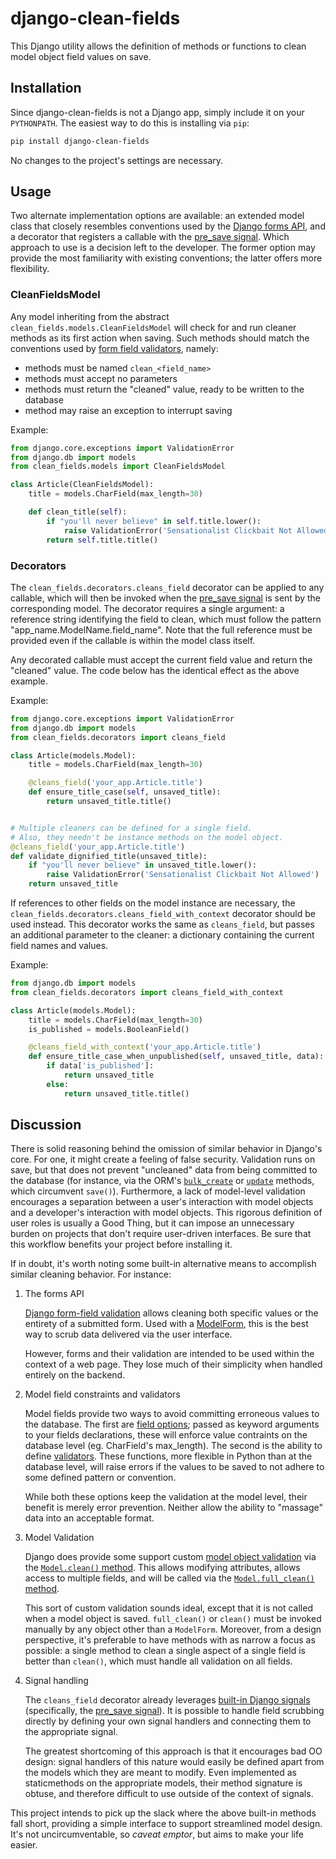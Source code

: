 # django-clean-fields
This Django utility allows the definition of methods or functions to clean model object field values on save.


## Installation
Since django-clean-fields is not a Django app, simply include it on your `PYTHONPATH`. The easiest way to do this is installing via `pip`:

```bash
pip install django-clean-fields
```

No changes to the project's settings are necessary.


## Usage
Two alternate implementation options are available: an extended model class that closely resembles conventions used by the [Django forms API](https://docs.djangoproject.com/en/dev/ref/forms/validation/), and a decorator that registers a callable with the [pre_save signal](https://docs.djangoproject.com/en/dev/ref/signals/#django.db.models.signals.pre_save). Which approach to use is a decision left to the developer. The former option may provide the most familiarity with existing conventions; the latter offers more flexibility.

### CleanFieldsModel
Any model inheriting from the abstract `clean_fields.models.CleanFieldsModel` will check for and run cleaner methods as its first action when saving. Such methods should match the conventions used by [form field validators](https://docs.djangoproject.com/en/dev/ref/forms/validation/), namely:

- methods must be named `clean_<field_name>`
- methods must accept no parameters
- methods must return the "cleaned" value, ready to be written to the database
- method may raise an exception to interrupt saving

Example:

```python
from django.core.exceptions import ValidationError
from django.db import models
from clean_fields.models import CleanFieldsModel

class Article(CleanFieldsModel):
    title = models.CharField(max_length=30)

    def clean_title(self):
        if "you'll never believe" in self.title.lower():
            raise ValidationError('Sensationalist Clickbait Not Allowed')
        return self.title.title()
```

### Decorators
The `clean_fields.decorators.cleans_field` decorator can be applied to any callable, which will then be invoked when the [pre_save signal](https://docs.djangoproject.com/en/dev/ref/signals/#django.db.models.signals.pre_save) is sent by the corresponding model. The decorator requires a single argument: a reference string identifying the field to clean, which must follow the pattern "app_name.ModelName.field_name". Note that the full reference must be provided even if the callable is within the model class itself.

Any decorated callable must accept the current field value and return the "cleaned" value. The code below has the identical effect as the above example.

Example:

```python
from django.core.exceptions import ValidationError
from django.db import models
from clean_fields.decorators import cleans_field

class Article(models.Model):
    title = models.CharField(max_length=30)

    @cleans_field('your_app.Article.title')
    def ensure_title_case(self, unsaved_title):
        return unsaved_title.title()


# Multiple cleaners can be defined for a single field.
# Also, they needn't be instance methods on the model object.
@cleans_field('your_app.Article.title')
def validate_dignified_title(unsaved_title):
    if "you'll never believe" in unsaved_title.lower():
        raise ValidationError('Sensationalist Clickbait Not Allowed')
    return unsaved_title
```

If references to other fields on the model instance are necessary, the `clean_fields.decorators.cleans_field_with_context` decorator should be used instead. This decorator works the same as `cleans_field`, but passes an additional parameter to the cleaner: a dictionary containing the current field names and values.

Example:

```python
from django.db import models
from clean_fields.decorators import cleans_field_with_context

class Article(models.Model):
    title = models.CharField(max_length=30)
    is_published = models.BooleanField()

    @cleans_field_with_context('your_app.Article.title')
    def ensure_title_case_when_unpublished(self, unsaved_title, data):
        if data['is_published']:
            return unsaved_title
        else:
            return unsaved_title.title()
```


## Discussion
There is solid reasoning behind the omission of similar behavior in Django's core. For one, it might create a feeling of false security. Validation runs on save, but that does not prevent "uncleaned" data from being committed to the database (for instance, via the ORM's [`bulk_create`](https://docs.djangoproject.com/en/dev/ref/models/querysets/#bulk-create) or [`update`](https://docs.djangoproject.com/en/dev/ref/models/querysets/#update) methods, which circumvent `save()`). Furthermore, a lack of model-level validation encourages a separation between a user's interaction with model objects and a developer's interaction with model objects. This rigorous definition of user roles is usually a Good Thing, but it can impose an unnecessary burden on projects that don't require user-driven interfaces. Be sure that this workflow benefits your project before installing it.

If in doubt, it's worth noting some built-in alternative means to accomplish similar cleaning behavior. For instance:

1. The forms API

    [Django form-field validation](https://docs.djangoproject.com/en/dev/ref/forms/validation/) allows cleaning both specific values or the entirety of a submitted form. Used with a [ModelForm](https://docs.djangoproject.com/en/dev/topics/forms/modelforms/#modelform), this is the best way to scrub data delivered via the user interface.

    However, forms and their validation are intended to be used within the context of a web page. They lose much of their simplicity when handled entirely on the backend.

2. Model field constraints and validators

    Model fields provide two ways to avoid committing erroneous values to the database. The first are [field options](https://docs.djangoproject.com/en/def/ref/models/fields/#field-options); passed as keyword arguments to your fields declarations, these will enforce value contraints on the database level (eg. CharField's max_length). The second is the ability to define [validators](https://docs.djangoproject.com/en/dev/ref/validators/#module-django.core.validators). These functions, more flexible in Python than at the database level, will raise errors if the values to be saved to not adhere to some defined pattern or convention.

    While both these options keep the validation at the model level, their benefit is merely error prevention. Neither allow the ability to "massage" data into an acceptable format.

3. Model Validation

    Django does provide some support custom [model object validation](https://docs.djangoproject.com/en/dev/ref/models/instances/#validating-objects) via the [`Model.clean()` method](https://docs.djangoproject.com/en/dev/ref/models/instances/#django.db.models.Model.clean). This allows modifying attributes, allows access to multiple fields, and will be called via the [`Model.full_clean()` method](https://docs.djangoproject.com/en/dev/ref/models/instances/#django.db.models.Model.full_clean).

    This sort of custom validation sounds ideal, except that it is not called when a model object is saved. `full_clean()` or `clean()` must be invoked manually by any object other than a `ModelForm`. Moreover, from a design perspective, it's preferable to have methods with as narrow a focus as possible: a single method to clean a single aspect of a single field is better than `clean()`, which must handle all validation on all fields.

4. Signal handling

    The `cleans_field` decorator already leverages [built-in Django signals](https://docs.djangoproject.com/en/dev/topics/signals/) (specifically, the [pre_save signal](https://docs.djangoproject.com/en/dev/ref/signals/#django.db.models.signals.pre_save)). It is possible to handle field scrubbing directly by defining your own signal handlers and connecting them to the appropriate signal.

    The greatest shortcoming of this approach is that it encourages bad OO design: signal handlers of this nature would easily be defined apart from the models which they are meant to modify. Even implemented as staticmethods on the appropriate models, their method signature is obtuse, and therefore difficult to use outside of the context of signals.

This project intends to pick up the slack where the above built-in methods fall short, providing a simple interface to support streamlined model design. It's not uncircumventable, so _caveat emptor_, but aims to make your life easier.
